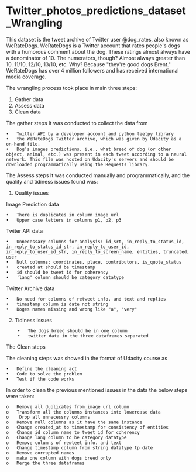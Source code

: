 # Twitter_photos_predictions_dataset_Wrangling

This dataset is the tweet archive of Twitter user @dog_rates, also known as WeRateDogs. WeRateDogs is a Twitter account that rates people's dogs with a humorous comment about the dog. These ratings almost always have a denominator of 10. The numerators, though? Almost always greater than 10. 11/10, 12/10, 13/10, etc. Why? Because "they're good dogs Brent." WeRateDogs has over 4 million followers and has received international media coverage.


The wrangling process took place in main three  steps: 
  1.	Gather data 
  2.	Assess data 
  3.	Clean data 

The gather steps 
It was conducted to collect the data from 

    •	Twitter API by a developer account and python teetpy library
    •	the WeRateDogs Twitter archive, which was given by Udacity as a on-hand file. 
    •	Dog’s images predictions, i.e., what breed of dog (or other object, animal, etc.) was present in each tweet according to a neural network. This file was hosted on Udacity's servers and should be downloaded programmatically using the Requests library. 



The Assess steps 
It was conducted manually and programmatically, and the quality and tidiness issues found was: 

1. Quality issues

Image Prediction data

    •	There is duplicates in column image url
    •	Upper case letters in columns p1, p2, p3

Twiter API data

    •	Unnecessary columns for analysis: id_srt, in_reply_to_status_id, in_reply_to_status_id_str, in_reply_to_user_id, in_reply_to_user_id_str, in_reply_to_screen_name, entities, truncated, user
    •	Null columns: coordinates, place, contributors, is_quote_status
    •	created at should be timestamp
    •	id should be tweet id for coherency
    •	'lang' column should be category datatype


Twitter Archive data

    •	No need for columns of retweet info. and text and replies
    •	timestamp column is date not string
    •	Doges names missing and wrong like "a", "very"


2. Tidiness issues

        •	The dogs breed should be in one column
        •	twitter data in the three dataframes separated

The Clean steps

The cleaning steps was showed in the format of Udacity course as

    •	Define the cleaning act 
    •	Code to solve the problem 
    •	Test if the code works 

In order to clean the previous mentioned issues in the data the below steps were taken:

    o	Remove all duplicates from image url column
    o	Transform all the columns instances into lowercase data
    o	 Drop all unnecessry columns
    o	Remove null columns as it have the same instance
    o	Change created_at to timestamp for consistency of entities
    o	Change id column name to tweet id for coherency
    o	Change lang column to be category datatype
    o	Remove columns of rewteet info. and text
    o	Change timestamp column from string datatype tp date
    o	Remove corrupted names
    o	make one column with dogs breed only
    o	Merge the three dataframes

